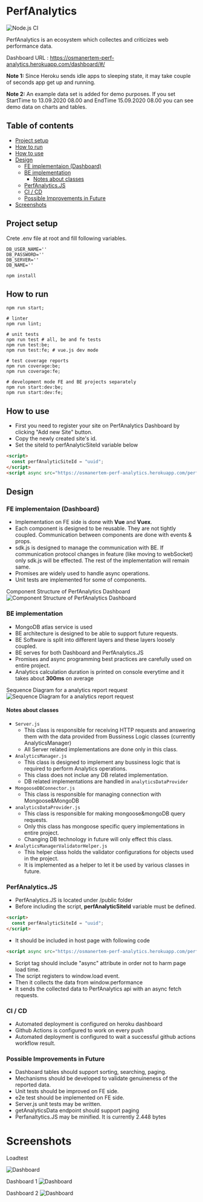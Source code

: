 # PerfAnalytics
![Node.js CI](https://github.com/osmanertem/perfanalytics/workflows/Node.js%20CI/badge.svg?branch=master)

PerfAnalytics is an ecosystem which collectes and criticizes web performance data.

Dashboard URL : https://osmanertem-perf-analytics.herokuapp.com/dashboard/#/

**Note 1:** Since Heroku sends idle apps to sleeping state, it may take couple of seconds app get up and running.

**Note 2:** An example data set is added for demo purposes. If you set StartTime to 13.09.2020 08.00 and EndTime 15.09.2020 08.00 you can see demo data on charts and tables. 

## Table of contents
<!--ts-->
   * [Project setup](#project-setup)
   * [How to run](#how-to-run)
   * [How to use](#how-to-use)
   * [Design](#design)
      * [FE implementaion (Dashboard)](#fe-implementation)
      * [BE implementation](#be-implementation)
          * [Notes about classes](#notes-about-classes)
      * [PerfAnalytics.JS](#perf-analytics--js)
      * [CI / CD](#ci--cd)
      * [Possible Improvements in Future](#possible-improvements-in-future)
  * [Screenshots](#screenshots)
<!--te-->

## Project setup

Crete .env file at root and fill following variables.
```
DB_USER_NAME=''
DB_PASSWORD=''
DB_SERVER=''
DB_NAME=''
```

```
npm install
```

## How to run
```
npm run start;

# linter
npm run lint;

# unit tests
npm run test # all, be and fe tests
npm run test:be;
npm run test:fe; # vue.js dev mode

# test coverage reports
npm run coverage:be;
npm run coverage:fe;

# development mode FE and BE projects separately
npm run start:dev:be; 
npm run start:dev:fe;
```

## How to use

* First you need to register your site on PerfAnalytics Dashboard by clicking "Add new Site" button.
* Copy the newly created site's id.
* Set the siteId to perfAnalyticSiteId variable below

```html
<script>
  const perfAnalyticSiteId = "uuid";
</script>
<script async src="https://osmanertem-perf-analytics.herokuapp.com/perfAnalytics.js"></script>
```

## Design
### FE implementaion (Dashboard)
* Implementation on FE side is done with **Vue** and **Vuex**.
* Each component is designed to be reusable. They are not tightly coupled. Communication between components are done with events & props.
* sdk.js is designed to manage the communication with BE. If communication protocol changes in feature (like moving to webSocket) only sdk.js will be effected. The rest of the implementation will remain same.
* Promises are widely used to handle async operations. 
* Unit tests are implemented for some of components.

Component Structure of PerfAnalytics Dashboard
![Component Structure of PerfAnalytics Dashboard](assets/ui-component-structure.png?raw=true "Component Structure of PerfAnalytics Dashboard")

### BE implementation
* MongoDB atlas service is used
* BE architecture is designed to be able to support future requests.
* BE Software is split into different layers and these layers loosely coupled.
* BE serves for both Dashboard and PerfAnalytics.JS
* Promises and async programming best practices are carefully used on entire project.
* Analytics calculation duration is printed on console everytime and it takes about **300ms** on average

Sequence Diagram for a analytics report request
![Sequence Diagram for a analytics report request](assets/sequence-diagram-for-analytics.report.png?raw=true "Sequence Diagram for a analytics report request")

#### Notes about classes
* `Server.js`
  * This class is responsible for receiving HTTP requests and answering them with the data provided from Bussiness Logic classes (currently AnalyticsManager)
  * All Server related implementations are done only in this class.
* `AnalyticsManager.js`
  * This class is designed to implement any bussiness logic that is required to perform Analytics operations.
  * This class does not inclue any DB related implementation.
  * DB related implementations are handled in `analyticsDataProvider`
* `MongooseDBConnector.js`
  * This class is responsible for managing connection with Mongoose&MongoDB
* `analyticsDataProvider.js`
  * This class is responsible for making mongoose&mongoDB query requests.
  * Only this class has mongoose specific query implementations in entire project.
  * Changing DB technology in future will only effect this class.
* `AnalyticsManagerValidatorHelper.js`
  * This helper class holds the validator configurations for objects used in the project.
  * It is implemented as a helper to let it be used by various classes in future.

### PerfAnalytics.JS
* PerfAnalytics.JS is located under /public folder
* Before including the script, **perfAnalyticSiteId** variable must be defined.
```html
<script>
  const perfAnalyticSiteId = "uuid";
</script>
```
* It should be included in host page with following code
```html
<script async src="https://osmanertem-perf-analytics.herokuapp.com/perfAnalytics.js"></script>
```
* Script tag should include "async" attribute in order not to harm page load time.
* The script registers to window.load event.
* Then it collects the data from window.performance
* It sends the collected data to PerfAnalytics api with an async fetch requests. 

### CI / CD
* Automated deployment is configured on heroku dashboard
* Github Actions is configured to work on every push
* Automated deployment is configured to wait a successful github actions workflow result.

### Possible Improvements in Future
* Dashboard tables should support sorting, searching, paging.
* Mechanisms should be developed to validate genuineness of the reported data.
* Unit tests should be improved on FE side.
* e2e test should be implemented on FE side.
* Server.js unit tests may be written.
* getAnalyticsData endpoint should support paging
* Perfanaltytics.JS may be minified. It is currently 2.448 bytes

# Screenshots
Loadtest

![Dashboard](assets/loadtest.png?raw=true "Dashboard")

Dashboard 1
![Dashboard](assets/dashboard-1.png?raw=true "Dashboard")

Dashboard 2
![Dashboard](assets/dashboard-2.png?raw=true "Dashboard")
